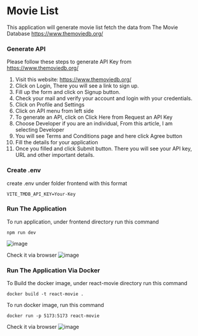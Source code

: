 # Movie List
This application will generate movie list fetch the data from The Movie Database https://www.themoviedb.org/

### Generate API
Please follow these steps to generate API Key from https://www.themoviedb.org/
1. Visit this website: https://www.themoviedb.org/
2. Click on Login, There you will see a link to sign up.
3. Fill up the form and click on Signup button.
4. Check your mail and verify your account and login with your credentials.
5. Click on Profile and Settings
6. Click on API menu from left side
7. To generate an API, click on Click Here from Request an API Key
8. Choose Developer if you are an individual, From this article, I am selecting Developer
9. You will see Terms and Conditions page and here click Agree button
10. Fill the details for your application
11. Once you filled and click Submit button. There you will see your API key, URL and other important details.

### Create .env
create .env under folder frontend with this format
```
VITE_TMDB_API_KEY=Your-Key
```

###  Run The Application
To run application, under frontend directory run this command
```
npm run dev
```
![image](https://s3.ap-southeast-1.amazonaws.com/upload.nasir.id/react-vite.png)

Check it via browser
![image](https://s3.ap-southeast-1.amazonaws.com/upload.nasir.id/movie-list.png)

###  Run The Application Via Docker
To Build the docker image, under react-movie directory run this command
```
docker build -t react-movie .
```

To run docker image, run this command
```
docker run -p 5173:5173 react-movie
```

Check it via browser
![image](https://s3.ap-southeast-1.amazonaws.com/upload.nasir.id/movie-list.png)